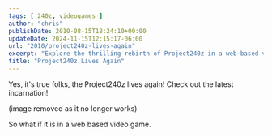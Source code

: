 ```yaml
---
tags: [ 240z, videogames ]
author: "chris"
publishDate: 2010-08-15T18:24:10+00:00
updateDate: 2024-11-15T12:15:17-06:00
url: "2010/project240z-lives-again"
excerpt: "Explore the thrilling rebirth of Project240z in a web-based video game. Experience automotive legend online!"
title: "Project240z Lives Again"
---
```


Yes, it's true folks, the Project240z lives again! Check out the latest incarnation!

(image removed as it no longer works)

So what if it is in a web based video game.
